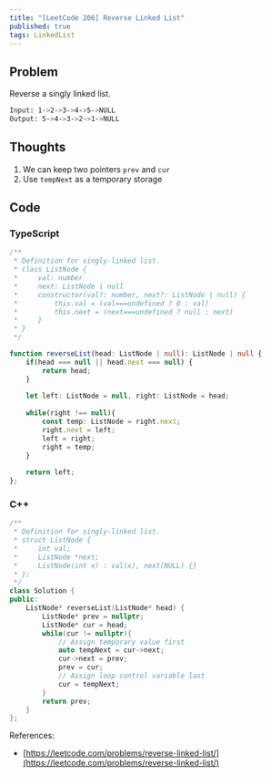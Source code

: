 ```yaml
---
title: "[LeetCode 206] Reverse Linked List"
published: true
tags: LinkedList
---
```


## Problem

Reverse a singly linked list.

```bash
Input: 1->2->3->4->5->NULL
Output: 5->4->3->2->1->NULL
```

## Thoughts

1. We can keep two pointers `prev` and `cur`
2. Use `tempNext` as a temporary storage

## Code

### TypeScript

```typescript
/**
 * Definition for singly-linked list.
 * class ListNode {
 *     val: number
 *     next: ListNode | null
 *     constructor(val?: number, next?: ListNode | null) {
 *         this.val = (val===undefined ? 0 : val)
 *         this.next = (next===undefined ? null : next)
 *     }
 * }
 */

function reverseList(head: ListNode | null): ListNode | null {
    if(head === null || head.next === null) {
        return head;
    }
    
    let left: ListNode = null, right: ListNode = head;
    
    while(right !== null){
        const temp: ListNode = right.next;
        right.next = left;
        left = right;
        right = temp;
    }
    
    return left;
};
```

### C++

```cpp
/**
 * Definition for singly-linked list.
 * struct ListNode {
 *     int val;
 *     ListNode *next;
 *     ListNode(int x) : val(x), next(NULL) {}
 * };
 */
class Solution {
public:
    ListNode* reverseList(ListNode* head) {
        ListNode* prev = nullptr;
        ListNode* cur = head;
        while(cur != nullptr){
            // Assign temporary value first
            auto tempNext = cur->next;
            cur->next = prev;
            prev = cur;
            // Assign loop control variable last
            cur = tempNext;
        }
        return prev;
    }
};
```

References:

- [https://leetcode.com/problems/reverse-linked-list/](https://leetcode.com/problems/reverse-linked-list/)
